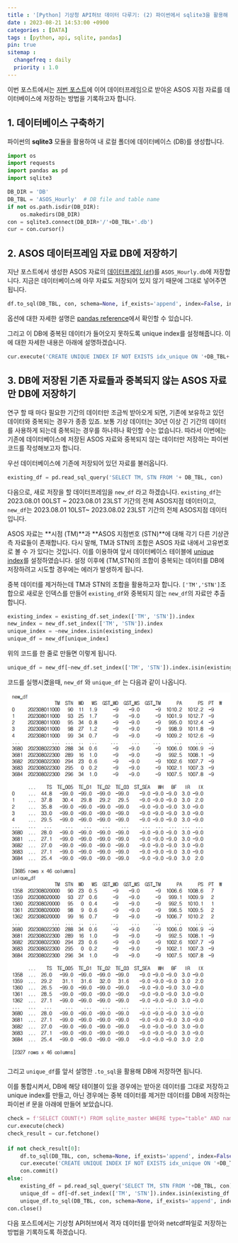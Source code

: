 ```yaml
---
title : '[Python] 기상청 API허브 데이터 다루기: (2) 파이썬에서 sqlite3을 활용해 데이터베이스 구축 및 ASOS 자료 저장하기'
date : 2023-08-21 14:53:00 +0900
categories : [DATA]
tags : [python, api, sqlite, pandas]
pin: true
sitemap :
  changefreq : daily
  priority : 1.0
---
```

이번 포스트에서는 [저번 포스트](https://seogoing.github.io/posts/KMA-APIHUB-1/)에 이어 데이터프레임으로 받아온 ASOS 지점 자료를 데이터베이스에 저장하는 방법을 기록하고자 합니다.

## 1. 데이터베이스 구축하기

파이썬의 **sqlite3** 모듈을 활용하여 내 로컬 폴더에 데이터베이스 (DB)를 생성합니다.

```python
import os
import requests
import pandas as pd
import sqlite3
```

```python
DB_DIR = 'DB'
DB_TBL = 'ASOS_Hourly'  # DB file and table name
if not os.path.isdir(DB_DIR):
    os.makedirs(DB_DIR)
con = sqlite3.connect(DB_DIR+'/'+DB_TBL+'.db')
cur = con.cursor()
```

## 2. ASOS 데이터프레임 자료 DB에 저장하기

지난 포스트에서 생성한 ASOS 자료의 [데이터프레임 (`df`)](/assets/img/2023-08-09-KMA-APIHUB-1/1692420527405.png)를 `ASOS_Hourly.db`에 저장합니다. 지금은 데이터베이스에 아무 자료도 저장되어 있지 않기 때문에 그대로 넣어주면 됩니다.

```python
df.to_sql(DB_TBL, con, schema=None, if_exists='append', index=False, index_label=None, chunksize=10000, dtype=None)
```

옵션에 대한 자세한 설명은 [pandas reference](https://pandas.pydata.org/docs/reference/api/pandas.DataFrame.to_sql.html "pandas.DataFrame.to_sql")에서 확인할 수 있습니다.

그리고 이 DB에 중복된 데이터가 들어오지 못하도록 unique index를 설정해줍니다. 이에 대한 자세한 내용은 아래에 설명하겠습니다.

```python
cur.execute('CREATE UNIQUE INDEX IF NOT EXISTS idx_unique ON '+DB_TBL+' (TM,STN)')
```

## 3. DB에 저장된 기존 자료들과 중복되지 않는 ASOS 자료만 DB에 저장하기

연구 할 때 마다 필요한 기간의 데이터만 조금씩 받아오게 되면, 기존에 보유하고 있던 데이터와 중복되는 경우가 종종 있죠. 보통 기상 데이터는 30년 이상 긴 기간의 데이터를 사용하게 되는데 중복되는 경우를 하나하나 확인할 수는 없습니다. 따라서 이번에는 기존에 데이터베이스에 저장된 ASOS 자료와 중복되지 않는 데이터만 저장하는 파이썬 코드를 작성해보고자 합니다.

우선 데이터베이스에 기존에 저장되어 있던 자료를 불러옵니다.

```python
existing_df = pd.read_sql_query('SELECT TM, STN FROM '+ DB_TBL, con)
```

다음으로, 새로 저장을 할 데이터프레임을  `new_df` 라고 하겠습니다. `existing_df`는 2023.08.01 00LST ~ 2023.08.01 23LST 기간의 전체 ASOS지점 데이터이고, `new_df`는 2023.08.01 10LST~ 2023.08.02 23LST 기간의 전체 ASOS지점 데이터 입니다.

ASOS 자료는 **시점 (TM)**과 **ASOS 지점번호 (STN)**에 대해 각기 다른 기상관측 자료들이 존재합니다. 다시 말해, TM과 STN의 조합은 ASOS 자료 내에서 고유번호로 볼 수 가 있다는 것입니다. 이를 이용하여 앞서 데이터베이스 테이블에 [unique index](#2-asos-데이터프레임-자료-db에-저장하기)를 설정하였습니다. 설정 이후에 (TM,STN)의 조합이 중복되는 데이터를 DB에 저장하려고 시도할 경우에는 에러가 발생하게 됩니다.

중복 데이터를 제거하는데 TM과 STN의 조합을 활용하고자 합니다. `['TM','STN']`조합으로 새로운 인덱스를 만들어 `existing_df`와 중복되지 않는 `new_df`의 자료만 추출합니다.

```python
existing_index = existing_df.set_index(['TM', 'STN']).index
new_index = new_df.set_index(['TM', 'STN']).index
unique_index = ~new_index.isin(existing_index)
unique_df = new_df[unique_index]
```

위의 코드를 한 줄로 만들면 이렇게 됩니다.

```python
unique_df = new_df[~new_df.set_index(['TM', 'STN']).index.isin(existing_df.set_index(['TM', 'STN']).index)]
```

코드를 실행시켰을때, `new_df` 와 `unique_df` 는 다음과 같이 나옵니다.

![1692760582212](/assets/img/2023-08-21-KMA-APIHUB-2/1692760582212.png)

그리고 `unique_df`를 앞서 설명한 `.to_sql`을 활용해 DB에 저장하면 됩니다.

이를 통합시켜서, DB에 해당 테이블이 있을 경우에는 받아온 데이터를 그대로 저장하고 unique index를 만들고, 아닌 경우에는 중복 데이터를 제거한 데이터를 DB에 저장하는 파이썬 if 문을 아래에 만들어 보았습니다.

```python
check = f'SELECT COUNT(*) FROM sqlite_master WHERE type="table" AND name="{DB_TBL}"' # Check if table exits
cur.execute(check)
check_result = cur.fetchone()

if not check_result[0]:
    df.to_sql(DB_TBL, con, schema=None, if_exists='append', index=False, index_label=None, chunksize=10000, dtype=None)
    cur.execute('CREATE UNIQUE INDEX IF NOT EXISTS idx_unique ON '+DB_TBL+' (TM,STN)')
    con.commit()
else:
    existing_df = pd.read_sql_query('SELECT TM, STN FROM '+DB_TBL, con)
    unique_df = df[~df.set_index(['TM', 'STN']).index.isin(existing_df.set_index(['TM', 'STN']).index)] #Find not duplicate data
    unique_df.to_sql(DB_TBL, con, schema=None, if_exists='append', index=False, index_label=None, chunksize=10000, dtype=None)
con.close()
```
다음 포스트에서는 기상청 API허브에서 격자 데이터를 받아와 netcdf파일로 저장하는 방법을 기록하도록 하겠습니다.